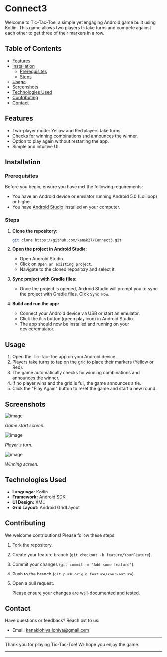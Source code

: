 # Connect3

Welcome to Tic-Tac-Toe, a simple yet engaging Android game built using Kotlin. This game allows two players to take turns and compete against each other to get three of their markers in a row.

## Table of Contents

* [Features](#features)
* [Installation](#installation)
  * [Prerequisites](#prerequisites)
  * [Steps](#steps)
* [Usage](#usage)
* [Screenshots](#screenshots)
* [Technologies Used](#technologies-used)
* [Contributing](#contributing)
* [Contact](#contact)

## Features

- Two-player mode: Yellow and Red players take turns.
- Checks for winning combinations and announces the winner.
- Option to play again without restarting the app.
- Simple and intuitive UI.

## Installation

### Prerequisites

Before you begin, ensure you have met the following requirements:

- You have an Android device or emulator running Android 5.0 (Lollipop) or higher.
- You have [Android Studio](https://developer.android.com/studio) installed on your computer.

### Steps

1. **Clone the repository:**

    ```bash
    git clone https://github.com/kanak27/Connect3.git
    ```

2. **Open the project in Android Studio:**

    - Open Android Studio.
    - Click on `Open an existing project`.
    - Navigate to the cloned repository and select it.

3. **Sync project with Gradle files:**

    - Once the project is opened, Android Studio will prompt you to sync the project with Gradle files. Click `Sync Now`.

4. **Build and run the app:**

    - Connect your Android device via USB or start an emulator.
    - Click the `Run` button (green play icon) in Android Studio.
    - The app should now be installed and running on your device/emulator.

## Usage

1. Open the Tic-Tac-Toe app on your Android device.
2. Players take turns to tap on the grid to place their markers (Yellow or Red).
3. The game automatically checks for winning combinations and announces the winner.
4. If no player wins and the grid is full, the game announces a tie.
5. Click the "Play Again" button to reset the game and start a new round.

## Screenshots

![image](https://github.com/kanak27/Connect3/assets/83486327/e08dc12a-c7f4-4b74-a92f-6897a7ad3153)

*Game start screen.*

![image](https://github.com/kanak27/Connect3/assets/83486327/babbfe73-14b6-4e54-8b24-f1b07c33515b)

*Player's turn.*

![image](https://github.com/kanak27/Connect3/assets/83486327/0e0555cd-77cc-434a-babc-af887609287e)

*Winning screen.*

## Technologies Used

- **Language:** Kotlin
- **Framework:** Android SDK
- **UI Design:** XML
- **Grid Layout:** Android GridLayout

## Contributing

We welcome contributions! Please follow these steps:

1. Fork the repository.
2. Create your feature branch (`git checkout -b feature/YourFeature`).
3. Commit your changes (`git commit -m 'Add some feature'`).
4. Push to the branch (`git push origin feature/YourFeature`).
5. Open a pull request.

    Please ensure your changes are well-documented and tested.

## Contact

Have questions or feedback? Reach out to us:

- Email: kanaklohiya.lohiya@gmail.com

---

Thank you for playing Tic-Tac-Toe! We hope you enjoy the game.

---
